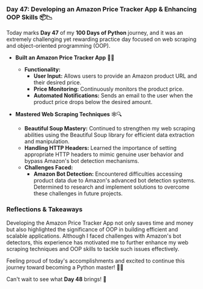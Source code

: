 ### Day 47: Developing an Amazon Price Tracker App & Enhancing OOP Skills 📦📉

Today marks **Day 47** of my **100 Days of Python** journey, and it was an extremely challenging yet rewarding practice day focused on web scraping and object-oriented programming (OOP).

- **Built an Amazon Price Tracker App** 🛒📧
  - **Functionality:**
    - **User Input:** Allows users to provide an Amazon product URL and their desired price.
    - **Price Monitoring:** Continuously monitors the product price.
    - **Automated Notifications:** Sends an email to the user when the product price drops below the desired amount.

- **Mastered Web Scraping Techniques** 🕸️🔍
  - **Beautiful Soup Mastery:** Continued to strengthen my web scraping abilities using the Beautiful Soup library for efficient data extraction and manipulation.
  - **Handling HTTP Headers:** Learned the importance of setting appropriate HTTP headers to mimic genuine user behavior and bypass Amazon's bot detection mechanisms.
  - **Challenges Faced:**
    - **Amazon Bot Detection:** Encountered difficulties accessing product data due to Amazon's advanced bot detection systems. Determined to research and implement solutions to overcome these challenges in future projects.

### Reflections & Takeaways

Developing the Amazon Price Tracker App not only saves time and money but also highlighted the significance of OOP in building efficient and scalable applications. Although I faced challenges with Amazon's bot detectors, this experience has motivated me to further enhance my web scraping techniques and OOP skills to tackle such issues effectively.

Feeling proud of today's accomplishments and excited to continue this journey toward becoming a Python master! 🚀🐍

Can't wait to see what **Day 48** brings! 🌟